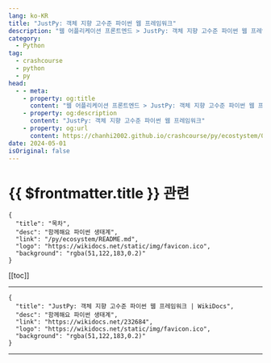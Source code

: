 ```yaml
---
lang: ko-KR
title: "JustPy: 객체 지향 고수준 파이썬 웹 프레임워크"
description: "웹 어플리케이션 프론트엔드 > JustPy: 객체 지향 고수준 파이썬 웹 프레임워크"
category:
  - Python
tag: 
  - crashcourse
  - python
  - py
head:
  - - meta:
    - property: og:title
      content: "웹 어플리케이션 프론트엔드 > JustPy: 객체 지향 고수준 파이썬 웹 프레임워크"
    - property: og:description
      content: "JustPy: 객체 지향 고수준 파이썬 웹 프레임워크"
    - property: og:url
      content: https://chanhi2002.github.io/crashcourse/py/ecostystem/06/fe/just-py.html
date: 2024-05-01
isOriginal: false
---
```


# {{ $frontmatter.title }} 관련

```component VPCard
{
  "title": "목차",
  "desc": "함께해요 파이썬 생태계",
  "link": "/py/ecosystem/README.md",
  "logo": "https://wikidocs.net/static/img/favicon.ico",
  "background": "rgba(51,122,183,0.2)"
}
```

[[toc]]

---

```component VPCard
{
  "title": "JustPy: 객체 지향 고수준 파이썬 웹 프레임워크 | WikiDocs",
  "desc": "함께해요 파이썬 생태계",
  "link": "https://wikidocs.net/232684",
  "logo": "https://wikidocs.net/static/img/favicon.ico",
  "background": "rgba(51,122,183,0.2)"
}
```

<!-- TODO: 작성 -->

---
